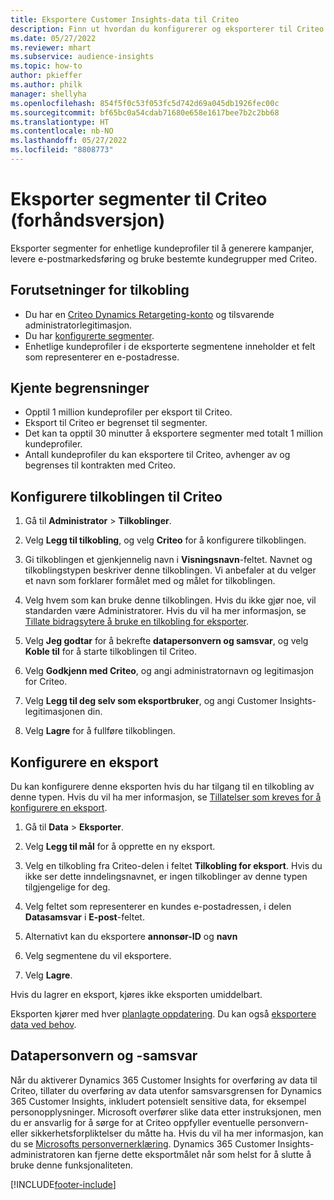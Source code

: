 ```yaml
---
title: Eksportere Customer Insights-data til Criteo
description: Finn ut hvordan du konfigurerer og eksporterer til Criteo.
ms.date: 05/27/2022
ms.reviewer: mhart
ms.subservice: audience-insights
ms.topic: how-to
author: pkieffer
ms.author: philk
manager: shellyha
ms.openlocfilehash: 854f5f0c53f053fc5d742d69a045db1926fec00c
ms.sourcegitcommit: bf65bc0a54cdab71680e658e1617bee7b2c2bb68
ms.translationtype: HT
ms.contentlocale: nb-NO
ms.lasthandoff: 05/27/2022
ms.locfileid: "8808773"
---
```

# <a name="export-segments-to-criteo-preview"></a>Eksporter segmenter til Criteo (forhåndsversjon)

Eksporter segmenter for enhetlige kundeprofiler til å generere kampanjer, levere e-postmarkedsføring og bruke bestemte kundegrupper med Criteo.

## <a name="prerequisites-for-connection"></a>Forutsetninger for tilkobling

-   Du har en [Criteo Dynamics Retargeting-konto](https://www.criteo.com/login/) og tilsvarende administratorlegitimasjon.
-   Du har [konfigurerte segmenter](segments.md).
-   Enhetlige kundeprofiler i de eksporterte segmentene inneholder et felt som representerer en e-postadresse.

## <a name="known-limitations"></a>Kjente begrensninger

- Opptil 1 million kundeprofiler per eksport til Criteo.
- Eksport til Criteo er begrenset til segmenter.
- Det kan ta opptil 30 minutter å eksportere segmenter med totalt 1 million kundeprofiler. 
- Antall kundeprofiler du kan eksportere til Criteo, avhenger av og begrenses til kontrakten med Criteo.

## <a name="set-up-connection-to-criteo"></a>Konfigurere tilkoblingen til Criteo

1. Gå til **Administrator** > **Tilkoblinger**.

1. Velg **Legg til tilkobling**, og velg **Criteo** for å konfigurere tilkoblingen.

1. Gi tilkoblingen et gjenkjennelig navn i **Visningsnavn**-feltet. Navnet og tilkoblingstypen beskriver denne tilkoblingen. Vi anbefaler at du velger et navn som forklarer formålet med og målet for tilkoblingen.

1. Velg hvem som kan bruke denne tilkoblingen. Hvis du ikke gjør noe, vil standarden være Administratorer. Hvis du vil ha mer informasjon, se [Tillate bidragsytere å bruke en tilkobling for eksporter](connections.md#allow-contributors-to-use-a-connection-for-exports).

1. Velg **Jeg godtar** for å bekrefte **datapersonvern og samsvar**, og velg **Koble til** for å starte tilkoblingen til Criteo.

1. Velg **Godkjenn med Criteo**, og angi administratornavn og legitimasjon for Criteo. 

1. Velg **Legg til deg selv som eksportbruker**, og angi Customer Insights-legitimasjonen din.

1. Velg **Lagre** for å fullføre tilkoblingen.

## <a name="configure-an-export"></a>Konfigurere en eksport

Du kan konfigurere denne eksporten hvis du har tilgang til en tilkobling av denne typen. Hvis du vil ha mer informasjon, se [Tillatelser som kreves for å konfigurere en eksport](export-destinations.md#set-up-a-new-export).

1. Gå til **Data** > **Eksporter**.

1. Velg **Legg til mål** for å opprette en ny eksport.

1. Velg en tilkobling fra Criteo-delen i feltet **Tilkobling for eksport**. Hvis du ikke ser dette inndelingsnavnet, er ingen tilkoblinger av denne typen tilgjengelige for deg. 

1. Velg feltet som representerer en kundes e-postadressen, i delen **Datasamsvar** i **E-post**-feltet. 

1. Alternativt kan du eksportere **annonsør-ID** og **navn**

1. Velg segmentene du vil eksportere. 

1. Velg **Lagre**.

Hvis du lagrer en eksport, kjøres ikke eksporten umiddelbart.

Eksporten kjører med hver [planlagte oppdatering](system.md#schedule-tab). Du kan også [eksportere data ved behov](export-destinations.md#run-exports-on-demand). 

## <a name="data-privacy-and-compliance"></a>Datapersonvern og -samsvar

Når du aktiverer Dynamics 365 Customer Insights for overføring av data til Criteo, tillater du overføring av data utenfor samsvarsgrensen for Dynamics 365 Customer Insights, inkludert potensielt sensitive data, for eksempel personopplysninger. Microsoft overfører slike data etter instruksjonen, men du er ansvarlig for å sørge for at Criteo oppfyller eventuelle personvern- eller sikkerhetsforpliktelser du måtte ha. Hvis du vil ha mer informasjon, kan du se [Microsofts personvernerklæring](https://go.microsoft.com/fwlink/?linkid=396732).
Dynamics 365 Customer Insights-administratoren kan fjerne dette eksportmålet når som helst for å slutte å bruke denne funksjonaliteten.


[!INCLUDE[footer-include](includes/footer-banner.md)]

